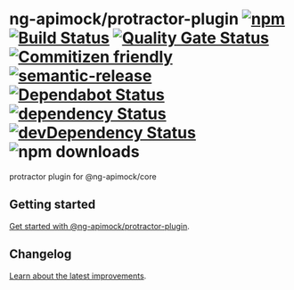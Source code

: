 # ng-apimock/protractor-plugin [![npm](https://img.shields.io/npm/v/@ng-apimock/protractor-plugin?color=brightgreen)](https://www.npmjs.com/package/@ng-apimock/protractor-plugin) [![Build Status](https://github.com/ng-apimock/protractor-plugin/workflows/CI/badge.svg)](https://github.com/ng-apimock/protractor-plugin/actions?workflow=CI) [![Quality Gate Status](https://sonarcloud.io/api/project_badges/measure?project=ng-apimock_protractor-plugin&metric=alert_status)](https://sonarcloud.io/dashboard?id=ng-apimock_protractor-plugin) [![Commitizen friendly](https://img.shields.io/badge/commitizen-friendly-brightgreen.svg)](http://commitizen.github.io/cz-cli/) [![semantic-release](https://img.shields.io/badge/%20%20%F0%9F%93%A6%F0%9F%9A%80-semantic--release-brightgreen.svg)](https://github.com/semantic-release/semantic-release) [![Dependabot Status](https://api.dependabot.com/badges/status?host=github&repo=ng-apimock/protractor-plugin)](https://dependabot.com) [![dependency Status](https://img.shields.io/david/ng-apimock/protractor-plugin.svg)](https://david-dm.org/ng-apimock/protractor-plugin) [![devDependency Status](https://img.shields.io/david/dev/ng-apimock/protractor-plugin.svg)](https://david-dm.org/ng-apimock/protractor-plugin#info=devDependencies) ![npm downloads](https://img.shields.io/npm/dm/@ng-apimock/protractor-plugin)
protractor plugin for @ng-apimock/core 

## Getting started
[Get started with @ng-apimock/protractor-plugin][gettingStarted].

## Changelog
[Learn about the latest improvements][changelog].

 
[gettingStarted]: https://ngapimock.org/docs/plugins/protractor-plugin
[api]: https://ngapimock.org/docs/api/select-scenario
[changelog]: https://github.com/ng-apimock/protractor/blob/master/CHANGELOG.md
